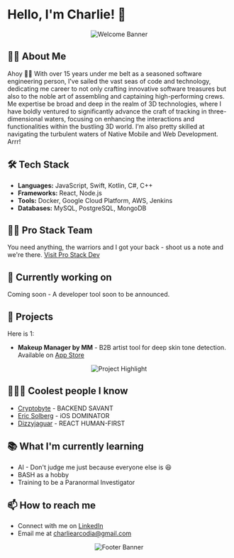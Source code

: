# Hello, I'm Charlie! 👋

<p align="center">
  <img src="https://media.giphy.com/media/iDOgzWkBquKDlzaw6W/giphy.gif" alt="Welcome Banner">
</p>

## 👨‍💻 About Me

Ahoy 🏴‍☠️ With over 15 years under me belt as a seasoned software engineering person, I've sailed the vast seas of code and technology, dedicating me career to not only crafting innovative software treasures but also to the noble art of assembling and captaining high-performing crews. Me expertise be broad and deep in the realm of 3D technologies, where I have boldly ventured to significantly advance the craft of tracking in three-dimensional waters, focusing on enhancing the interactions and functionalities within the bustling 3D world. I’m also pretty skilled at navigating the turbulent waters of Native Mobile and Web Development. Arrr!

## 🛠 Tech Stack

- **Languages:** JavaScript, Swift, Kotlin, C#, C++
- **Frameworks:** React, Node.js
- **Tools:** Docker, Google Cloud Platform, AWS, Jenkins
- **Databases:** MySQL, PostgreSQL, MongoDB

## 🏴‍☠️ Pro Stack Team

You need anything, the warriors and I got your back - shoot us a note and we're there.
[Visit Pro Stack Dev](https://prostackdev.com)

## 🔱 Currently working on

Coming soon - A developer tool soon to be announced.

## 🚀 Projects

Here is 1:

- **Makeup Manager by MM** - B2B artist tool for deep skin tone detection. Available on [App Store](https://apps.apple.com/us/app/makeup-manager-by-mm/id1630203200)

<p align="center">
  <img src="https://media.giphy.com/media/Lk023zZqHJ3Zz4rxtV/giphy.gif" alt="Project Highlight">
</p>

## 🧑🏼‍💻 Coolest people I know

- [Cryptobyte](https://github.com/Cryptobyte) - BACKEND SAVANT
- [Eric Solberg](https://github.com/eric-solberg/eric-solberg) - iOS DOMINATOR
- [Dizzyjaguar](https://github.com/dizzyjaguar/) - REACT HUMAN-FIRST

## 📚 What I'm currently learning

- AI - Don't judge me just because everyone else is 😆
- BASH as a hobby
- Training to be a Paranormal Investigator

## 📫 How to reach me

- Connect with me on [LinkedIn](https://www.linkedin.com/in/charlie-a-5b7898114/)
- Email me at [charliearcodia@gmail.com](mailto:charliearcodia@gmail.com)

<p align="center">
  <img src="https://media.giphy.com/media/go3pCPP4899Jd3xb4p/giphy.gif" alt="Footer Banner">
</p>
